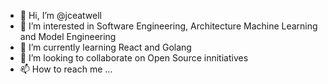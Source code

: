 - 👋 Hi, I’m @jceatwell
- 👀 I’m interested in Software Engineering, Architecture Machine Learning and Model Engineering
- 🌱 I’m currently learning React and Golang
- 💞️ I’m looking to collaborate on Open Source innitiatives
- 📫 How to reach me ...

<!---
jceatwell/jceatwell is a ✨ special ✨ repository because its `README.md` (this file) appears on your GitHub profile.
You can click the Preview link to take a look at your changes.
--->
